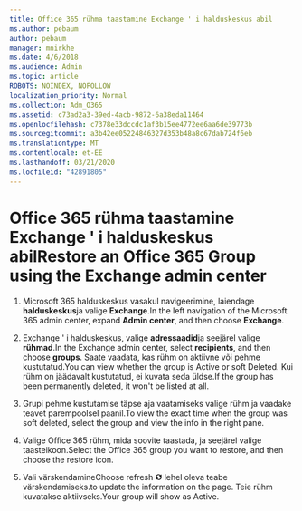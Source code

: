 ```yaml
---
title: Office 365 rühma taastamine Exchange ' i halduskeskus abil
ms.author: pebaum
author: pebaum
manager: mnirkhe
ms.date: 4/6/2018
ms.audience: Admin
ms.topic: article
ROBOTS: NOINDEX, NOFOLLOW
localization_priority: Normal
ms.collection: Adm_O365
ms.assetid: c73ad2a3-39ed-4acb-9872-6a38eda11464
ms.openlocfilehash: c7378e33dccdc1af3b15ee4772ee6aa6de39773b
ms.sourcegitcommit: a3b42ee05224846327d353b48a8c67dab724f6eb
ms.translationtype: MT
ms.contentlocale: et-EE
ms.lasthandoff: 03/21/2020
ms.locfileid: "42891805"
---
```

# <a name="restore-an-office-365-group-using-the-exchange-admin-center"></a><span data-ttu-id="fb46c-102">Office 365 rühma taastamine Exchange ' i halduskeskus abil</span><span class="sxs-lookup"><span data-stu-id="fb46c-102">Restore an Office 365 Group using the Exchange admin center</span></span>

1. <span data-ttu-id="fb46c-103">Microsoft 365 halduskeskus vasakul navigeerimine, laiendage **halduskeskus**ja valige **Exchange**.</span><span class="sxs-lookup"><span data-stu-id="fb46c-103">In the left navigation of the Microsoft 365 admin center, expand **Admin center**, and then choose **Exchange**.</span></span>
    
2. <span data-ttu-id="fb46c-104">Exchange ' i halduskeskus, valige **adressaadid**ja seejärel valige **rühmad**.</span><span class="sxs-lookup"><span data-stu-id="fb46c-104">In the Exchange admin center, select **recipients**, and then choose **groups**.</span></span> <span data-ttu-id="fb46c-105">Saate vaadata, kas rühm on aktiivne või pehme kustutatud.</span><span class="sxs-lookup"><span data-stu-id="fb46c-105">You can view whether the group is Active or soft Deleted.</span></span> <span data-ttu-id="fb46c-106">Kui rühm on jäädavalt kustutatud, ei kuvata seda üldse.</span><span class="sxs-lookup"><span data-stu-id="fb46c-106">If the group has been permanently deleted, it won't be listed at all.</span></span>
    
3. <span data-ttu-id="fb46c-107">Grupi pehme kustutamise täpse aja vaatamiseks valige rühm ja vaadake teavet parempoolsel paanil.</span><span class="sxs-lookup"><span data-stu-id="fb46c-107">To view the exact time when the group was soft deleted, select the group and view the info in the right pane.</span></span>
    
4. <span data-ttu-id="fb46c-108">Valige Office 365 rühm, mida soovite taastada, ja seejärel valige taasteikoon.</span><span class="sxs-lookup"><span data-stu-id="fb46c-108">Select the Office 365 group you want to restore, and then choose the restore icon.</span></span>
    
5. <span data-ttu-id="fb46c-109">Vali värskendamine</span><span class="sxs-lookup"><span data-stu-id="fb46c-109">Choose refresh</span></span> ![Värskenda ikoon](media/6464df90-2a91-4c1f-92a6-9a38c7696ac3.gif) <span data-ttu-id="fb46c-111">lehel oleva teabe värskendamiseks.</span><span class="sxs-lookup"><span data-stu-id="fb46c-111">to update the information on the page.</span></span> <span data-ttu-id="fb46c-112">Teie rühm kuvatakse aktiivseks.</span><span class="sxs-lookup"><span data-stu-id="fb46c-112">Your group will show as Active.</span></span> 
    

